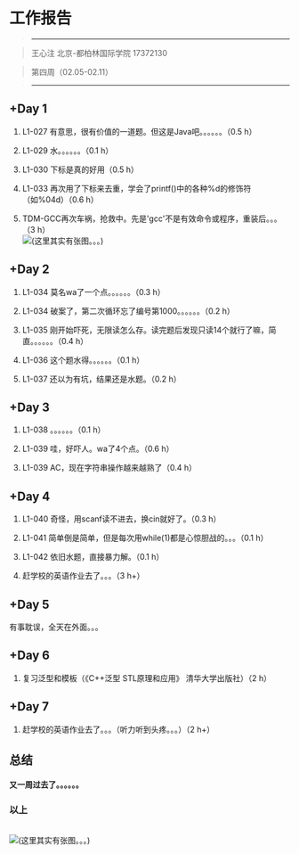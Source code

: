 工作报告
===

> ***

> 王心注 北京-都柏林国际学院 17372130

> 第四周（02.05-02.11）

> ***

+Day 1
---

1. L1-027 有意思，很有价值的一道题。但这是Java吧。。。。。。（0.5 h）

2. L1-029 水。。。。。。（0.1 h）

3. L1-030 下标是真的好用（0.5 h）

4. L1-033 再次用了下标来去重，学会了printf()中的各种%d的修饰符（如%04d）（0.6 h）

5. TDM-GCC再次车祸，抢救中。先是'gcc'不是有效命令或程序，重装后。。。（3 h）
<br /><img src="/pic/2.png"  alt="(这里其实有张图。。。)" />

+Day 2
---

1. L1-034 莫名wa了一个点。。。。。。（0.3 h）

2. L1-034 破案了，第二次循环忘了编号第1000。。。。。。（0.2 h）

3. L1-035 刚开始吓死，无限读怎么存。读完题后发现只读14个就行了嘛，简直。。。。。。（0.4 h）

4. L1-036 这个题水得。。。。。。（0.1 h）

5. L1-037 还以为有坑，结果还是水题。（0.2 h）

+Day 3
---

1. L1-038 。。。。。。（0.1 h）

2. L1-039 哇，好吓人。wa了4个点。（0.6 h）

3. L1-039 AC，现在字符串操作越来越熟了（0.4 h）

+Day 4
---

1. L1-040 奇怪，用scanf读不进去，换cin就好了。（0.3 h）

2. L1-041 简单倒是简单，但是每次用while(1)都是心惊胆战的。。。（0.1 h）

3. L1-042 依旧水题，直接暴力解。（0.1 h）

4. 赶学校的英语作业去了。。。（3 h+）

+Day 5
---

有事耽误，全天在外面。。。

+Day 6
---

1. 复习泛型和模板（《C++泛型 STL原理和应用》 清华大学出版社）（2 h）

+Day 7
---
1. 赶学校的英语作业去了。。。（听力听到头疼。。。）（2 h+）

总结
---

#### 又一周过去了。。。。。。

### 以上

<br /><img src="/pic/1.png"  alt="(这里其实有张图。。。)" />

